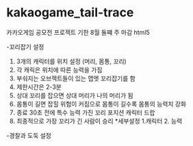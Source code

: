 # kakaogame_tail-trace
카카오게임 공모전 프로젝트
기한 8월 둘쨰 주 마감
html5 

-꼬리잡기 설정
1. 3개의 캐릭터를 위치 설정 (머리, 몸통, 꼬리)
2. 각 캐릭은 위치에 따른 능력을 가짐
3. 부숴지는 오브젝트들이 있는 맵엣 꼬리잡기를 함
4. 제한시간은 2-3분
5. 상대 꼬리를 잡으면 상대 머리가 나의 머리가 됨
6. 몸통이 길면 잡힐 위험이 커짐으로 몸통이 길수록 몸통의 능력치 강화
7. 종료 30초 전에 특수 능력 가진 꼬리 포지션 캐릭터 드랍
8. 최종적으로 가장 꼬리가 긴 사람이 승리
  *세부설정
    1.캐릭터
    2. 능력
    
-경찰과 도둑 설정
